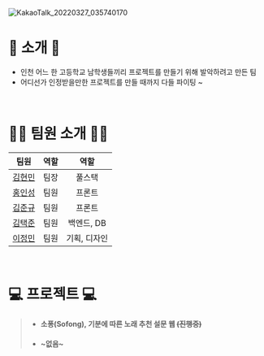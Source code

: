 ![KakaoTalk_20220327_035740170](https://user-images.githubusercontent.com/79036088/160253686-b1a9d894-3247-4b65-8b73-78f23488ec6d.jpg)

# 📖 소개 📖
- 인천 어느 한 고등학교 남학생들끼리 프로젝트를 만들기 위해 발악하려고 만든 팀
- 어디선가 인정받을만한 프로젝트를 만들 때까지 다들 파이팅 ~

<br>

# 🙋‍♂️ 팀원 소개 🙋‍♂️
| 팀원 | 역할 | 역할 |
|:------:|:------:|:------:|
| [김현민](https://github.com/qetqet910) | 팀장 | 풀스택 |
| [홍인성](https://github.com/BackdevHong) | 팀원 | 프론트 |
| [김준규](https://github.com/DeveloperK0) | 팀원 | 프론트 |
| [김택준](https://github.com/KIMTAEKJUN) | 팀원 | 백엔드, DB |
| [이정민](https://github.com/rnlsrnlsdl) | 팀원 | 기획, 디자인 |

<br>

# 💻 프로젝트  💻
> - #### 소퐁(Sofong), 기분에 따른 노래 추천 설문 웹 ~~(진행중)~~
> - #### ~없음~
